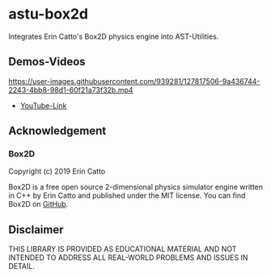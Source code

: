 # astu-box2d
Integrates Erin Catto's Box2D physics engine into AST-Utilities.

## Demos-Videos

https://user-images.githubusercontent.com/939281/127817506-9a436744-2243-4bb8-98d1-60f21a73f32b.mp4

- [YouTube-Link](https://youtu.be/smFVrGfA70I)

## Acknowledgement

### Box2D
Copyright (c) 2019 Erin Catto


Box2D is a free open source 2-dimensional physics simulator engine written in C++ by Erin Catto and published under the MIT license. You can find Box2D on [GitHub](https://github.com/erincatto/box2d).

## Disclaimer

THIS LIBRARY IS PROVIDED AS EDUCATIONAL MATERIAL AND NOT INTENDED TO ADDRESS ALL REAL-WORLD PROBLEMS AND ISSUES IN DETAIL.
